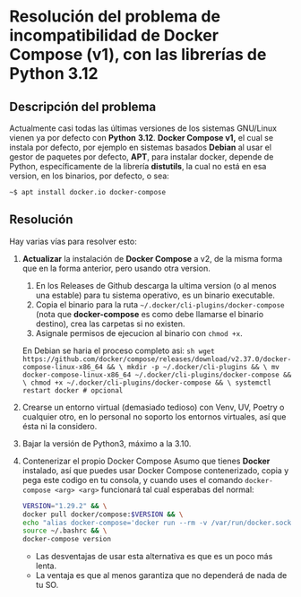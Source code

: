 # Resolución del problema de incompatibilidad de Docker Compose (v1), con las librerías de Python 3.12

## Descripción del problema

Actualmente casi todas las últimas versiones de los sistemas GNU/Linux vienen ya por defecto con **Python** **3.12**. **Docker Compose v1,** el cual se instala por defecto, por ejemplo en sistemas basados **Debian** al usar el gestor de paquetes por defecto, **APT**, para instalar docker, depende de Python, específicamente de la librería **distutils**, la cual no está en esa version, en los binarios, por defecto, o sea:
```console
~$ apt install docker.io docker-compose
```

## Resolución

Hay varias vías para resolver esto:

1. **Actualizar** la instalación de **Docker Compose** a v2, de la misma forma que en la forma anterior, pero usando otra version.
    1. En los Releases de Github descarga la ultima version (o al menos una estable) para tu sistema operativo, es un binario executable.
    2. Copia el binario para la ruta `~/.docker/cli-plugins/docker-compose` (nota que **docker-compose** es como debe llamarse el binario destino), crea las carpetas si no existen.
    3. Asignale permisos de ejecucion al binario con `chmod +x`.
    
    En Debian se haria el proceso completo asi:
        ```sh
        wget https://github.com/docker/compose/releases/download/v2.37.0/docker-compose-linux-x86_64 && \
        mkdir -p ~/.docker/cli-plugins && \
        mv docker-compose-linux-x86_64 ~/.docker/cli-plugins/docker-compose && \
        chmod +x ~/.docker/cli-plugins/docker-compose && \
        systemctl restart docker # opcional
        ```

2. Crearse un entorno virtual (demasiado tedioso) con Venv, UV, Poetry o cualquier otro, en lo personal no soporto los entornos virtuales, así que ésta ni la considero.

3. Bajar la versión de Python3, máximo a la 3.10.

4. Contenerizar el propio Docker Compose 
    Asumo que tienes **Docker** instalado, así que puedes usar Docker Compose contenerizado, copia y pega este codigo en tu consola, y cuando uses el comando `docker-compose <arg> <arg>` funcionará tal cual esperabas del normal:

   ```bash
   VERSION="1.29.2" && \
   docker pull docker/compose:$VERSION && \
   echo "alias docker-compose='docker run --rm -v /var/run/docker.sock:/var/run/docker.sock -v \"\$PWD:\$PWD\" -w \"\$PWD\" docker/compose:$VERSION'" >> ~/.bashrc && \
   source ~/.bashrc && \
   docker-compose version
   ```

   * Las desventajas de usar esta alternativa es que es un poco más lenta.
   * La ventaja es que al menos garantiza que no dependerá de nada de tu SO.
